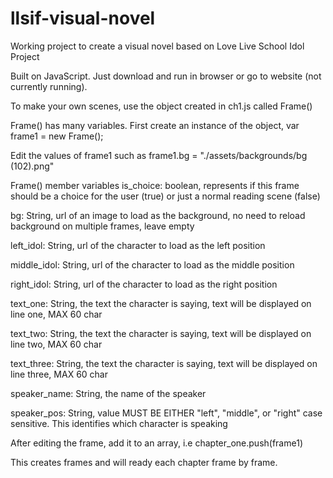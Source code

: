 # llsif-visual-novel
Working project to create a visual novel based on Love Live School Idol Project 


Built on JavaScript. Just download and run in browser or go to website (not currently running).

To make your own scenes, use the object created in ch1.js called Frame()

Frame() has many variables. First create an instance of the object, var frame1 = new Frame();

Edit the values of frame1 such as frame1.bg = "./assets/backgrounds/bg (102).png"

Frame() member variables
  is_choice: boolean, represents if this frame should be a choice for the user (true) or just a normal reading scene (false)
  
  bg: String, url of an image to load as the background, no need to reload background on multiple frames, leave empty
  
  left_idol: String, url of the character to load as the left position
  
  middle_idol: String, url of the character to load as the middle position
  
  right_idol: String, url of the character to load as the right position
  
  text_one: String, the text the character is saying, text will be displayed on line one, MAX 60 char
  
  text_two: String, the text the character is saying, text will be displayed on line two, MAX 60 char
  
  text_three: String, the text the character is saying, text will be displayed on line three, MAX 60 char
  
  speaker_name: String, the name of the speaker
  
  speaker_pos: String, value MUST BE EITHER "left", "middle", or "right" case sensitive. This identifies which character is speaking
  
 After editing the frame, add it to an array, i.e chapter_one.push(frame1)
 
 This creates frames and will ready each chapter frame by frame. 
